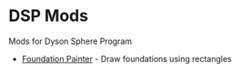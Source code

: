 # DSP Mods
Mods for Dyson Sphere Program

- [Foundation Painter](./Painter/README.md) - Draw foundations using rectangles
